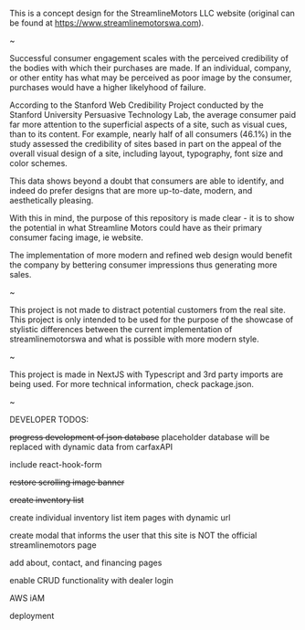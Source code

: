 This is a concept design for the StreamlineMotors LLC website (original can be found at https://www.streamlinemotorswa.com).

~

Successful consumer engagement scales with the perceived credibility of the bodies with which their purchases are made. If an individual, company, or other entity has what may be perceived as poor image by the consumer, purchases would have a higher likelyhood of failure.

According to the Stanford Web Credibility Project conducted by the Stanford University Persuasive Technology Lab, the average consumer paid far more attention to the superficial aspects of a site, such as visual cues, than to its content. For example, nearly half of all consumers (46.1%) in the study assessed the credibility of sites based in part on the appeal of the overall visual design of a site, including layout, typography, font size and color schemes.

This data shows beyond a doubt that consumers are able to identify, and indeed do prefer designs that are more up-to-date, modern, and aesthetically pleasing.

With this in mind, the purpose of this repository is made clear - it is to show the potential in what Streamline Motors could have as their primary consumer facing image, ie website.

The implementation of more modern and refined web design would benefit the company by bettering consumer impressions thus generating more sales.

~

This project is not made to distract potential customers from the real site. This project is only intended to be used for the purpose of the showcase of stylistic differences between the current implementation of streamlinemotorswa and what is possible with more modern style.

~

This project is made in NextJS with Typescript and 3rd party imports are being used. For more technical information, check package.json.

~

DEVELOPER TODOS:

~~progress development of json database~~ placeholder database will be replaced with dynamic data from carfaxAPI

include react-hook-form

~~restore scrolling image banner~~

~~create inventory list~~

create individual inventory list item pages with dynamic url

create modal that informs the user that this site is NOT the official streamlinemotors page

add about, contact, and financing pages

enable CRUD functionality with dealer login

AWS iAM

deployment
